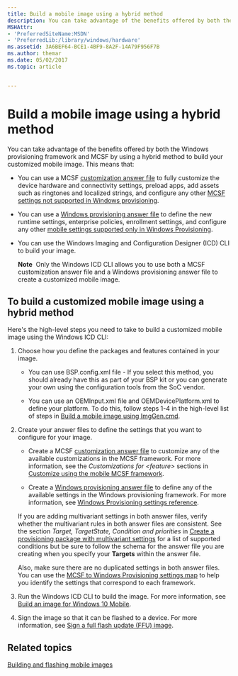 ```yaml
---
title: Build a mobile image using a hybrid method
description: You can take advantage of the benefits offered by both the Windows provisioning framework and MCSF by using a hybrid method to build your customized mobile image.
MSHAttr:
- 'PreferredSiteName:MSDN'
- 'PreferredLib:/library/windows/hardware'
ms.assetid: 3A6BEF64-BCE1-4BF9-8A2F-14A79F956F7B
ms.author: themar
ms.date: 05/02/2017
ms.topic: article


---
```


# Build a mobile image using a hybrid method


You can take advantage of the benefits offered by both the Windows provisioning framework and MCSF by using a hybrid method to build your customized mobile image. This means that:

-   You can use a MCSF [customization answer file](https://msdn.microsoft.com/library/windows/hardware/dn757452) to fully customize the device hardware and connectivity settings, preload apps, add assets such as ringtones and localized strings, and configure any other [MCSF settings not supported in Windows provisioning](https://msdn.microsoft.com/library/windows/hardware/mt573153).

-   You can use a [Windows provisioning answer file](https://msdn.microsoft.com/library/windows/hardware/dn916153) to define the new runtime settings, enterprise policies, enrollment settings, and configure any other [mobile settings supported only in Windows Provisioning](https://msdn.microsoft.com/library/windows/hardware/mt560342).

-   You can use the Windows Imaging and Configuration Designer (ICD) CLI to build your image.

    **Note**  Only the Windows ICD CLI allows you to use both a MCSF customization answer file and a Windows provisioning answer file to create a customized mobile image.

     

## To build a customized mobile image using a hybrid method


Here's the high-level steps you need to take to build a customized mobile image using the Windows ICD CLI:

1.  Choose how you define the packages and features contained in your image.

    -   You can use BSP.config.xml file - If you select this method, you should already have this as part of your BSP kit or you can generate your own using the configuration tools from the SoC vendor.

    -   You can use an OEMInput.xml file and OEMDevicePlatform.xml to define your platform. To do this, follow steps 1-4 in the high-level list of steps in [Build a mobile image using ImgGen.cmd](building-a-phone-image-using-imggencmd.md).

2.  Create your answer files to define the settings that you want to configure for your image.

    -   Create a MCSF [customization answer file](https://msdn.microsoft.com/library/windows/hardware/dn757452) to customize any of the available customizations in the MCSF framework. For more information, see the *Customizations for &lt;feature&gt;* sections in [Customize using the mobile MCSF framework](https://msdn.microsoft.com/library/windows/hardware/dn757433).

    -   Create a [Windows provisioning answer file](https://msdn.microsoft.com/library/windows/hardware/dn916153) to define any of the available settings in the Windows provisioning framework. For more information, see [Windows Provisioning settings reference](https://msdn.microsoft.com/library/windows/hardware/dn953942).

    If you are adding multivariant settings in both answer files, verify whether the multivariant rules in both answer files are consistent. See the section *Target, TargetState, Condition and priorities* in [Create a provisioning package with multivariant settings](https://msdn.microsoft.com/library/windows/hardware/dn916108) for a list of supported conditions but be sure to follow the schema for the answer file you are creating when you specify your **Targets** within the answer file.

    Also, make sure there are no duplicated settings in both answer files. You can use the [MCSF to Windows Provisioning settings map](https://msdn.microsoft.com/library/windows/hardware/mt450421) to help you identify the settings that correspond to each framework.

3.  Run the Windows ICD CLI to build the image. For more information, see [Build an image for Windows 10 Mobile](https://msdn.microsoft.com/library/windows/hardware/dn916115#to_build_a_mobile_image).

4.  Sign the image so that it can be flashed to a device. For more information, see [Sign a full flash update (FFU) image](sign-a-full-flash-update--ffu--image.md).

## Related topics


[Building and flashing mobile images](building-and-flashing-images.md)

 

 







